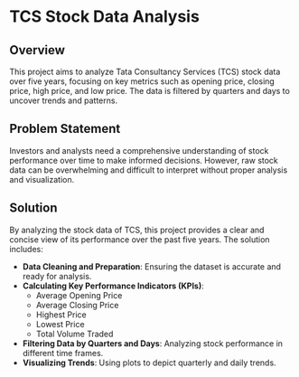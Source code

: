 # **TCS Stock Data Analysis**

## **Overview**
This project aims to analyze Tata Consultancy Services (TCS) stock data over five years, focusing on key metrics such as opening price, closing price, high price, and low price. The data is filtered by quarters and days to uncover trends and patterns.

## **Problem Statement**
Investors and analysts need a comprehensive understanding of stock performance over time to make informed decisions. However, raw stock data can be overwhelming and difficult to interpret without proper analysis and visualization.

## **Solution**
By analyzing the stock data of TCS, this project provides a clear and concise view of its performance over the past five years. The solution includes:

- **Data Cleaning and Preparation**: Ensuring the dataset is accurate and ready for analysis.
- **Calculating Key Performance Indicators (KPIs)**:
  - Average Opening Price
  - Average Closing Price
  - Highest Price
  - Lowest Price
  - Total Volume Traded
- **Filtering Data by Quarters and Days**: Analyzing stock performance in different time frames.
- **Visualizing Trends**: Using plots to depict quarterly and daily trends.
